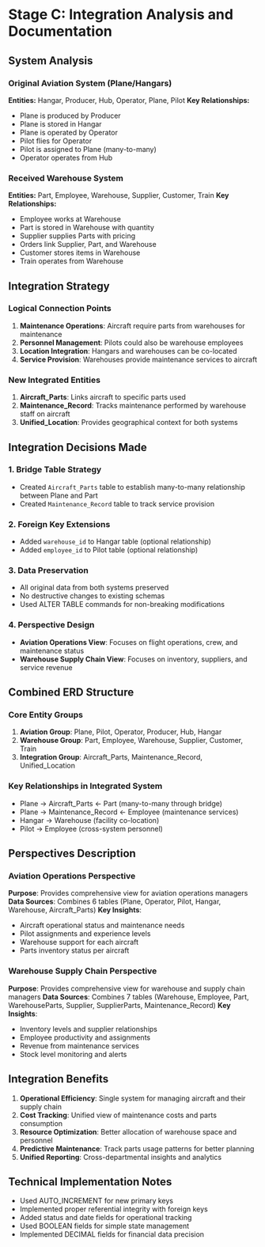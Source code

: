 # Stage C: Integration Analysis and Documentation

## System Analysis

### Original Aviation System (Plane/Hangars)
**Entities:** Hangar, Producer, Hub, Operator, Plane, Pilot
**Key Relationships:**
- Plane is produced by Producer
- Plane is stored in Hangar  
- Plane is operated by Operator
- Pilot flies for Operator
- Pilot is assigned to Plane (many-to-many)
- Operator operates from Hub

### Received Warehouse System
**Entities:** Part, Employee, Warehouse, Supplier, Customer, Train
**Key Relationships:**
- Employee works at Warehouse
- Part is stored in Warehouse with quantity
- Supplier supplies Parts with pricing
- Orders link Supplier, Part, and Warehouse
- Customer stores items in Warehouse
- Train operates from Warehouse

## Integration Strategy

### Logical Connection Points
1. **Maintenance Operations**: Aircraft require parts from warehouses for maintenance
2. **Personnel Management**: Pilots could also be warehouse employees
3. **Location Integration**: Hangars and warehouses can be co-located
4. **Service Provision**: Warehouses provide maintenance services to aircraft

### New Integrated Entities
1. **Aircraft_Parts**: Links aircraft to specific parts used
2. **Maintenance_Record**: Tracks maintenance performed by warehouse staff on aircraft
3. **Unified_Location**: Provides geographical context for both systems

## Integration Decisions Made

### 1. Bridge Table Strategy
- Created `Aircraft_Parts` table to establish many-to-many relationship between Plane and Part
- Created `Maintenance_Record` table to track service provision

### 2. Foreign Key Extensions
- Added `warehouse_id` to Hangar table (optional relationship)
- Added `employee_id` to Pilot table (optional relationship)

### 3. Data Preservation
- All original data from both systems preserved
- No destructive changes to existing schemas
- Used ALTER TABLE commands for non-breaking modifications

### 4. Perspective Design
- **Aviation Operations View**: Focuses on flight operations, crew, and maintenance status
- **Warehouse Supply Chain View**: Focuses on inventory, suppliers, and service revenue

## Combined ERD Structure

### Core Entity Groups
1. **Aviation Group**: Plane, Pilot, Operator, Producer, Hub, Hangar
2. **Warehouse Group**: Part, Employee, Warehouse, Supplier, Customer, Train  
3. **Integration Group**: Aircraft_Parts, Maintenance_Record, Unified_Location

### Key Relationships in Integrated System
- Plane → Aircraft_Parts ← Part (many-to-many through bridge)
- Plane → Maintenance_Record ← Employee (maintenance services)
- Hangar → Warehouse (facility co-location)
- Pilot → Employee (cross-system personnel)

## Perspectives Description

### Aviation Operations Perspective
**Purpose**: Provides comprehensive view for aviation operations managers
**Data Sources**: Combines 6 tables (Plane, Operator, Pilot, Hangar, Warehouse, Aircraft_Parts)
**Key Insights**: 
- Aircraft operational status and maintenance needs
- Pilot assignments and experience levels
- Warehouse support for each aircraft
- Parts inventory status per aircraft

### Warehouse Supply Chain Perspective  
**Purpose**: Provides comprehensive view for warehouse and supply chain managers
**Data Sources**: Combines 7 tables (Warehouse, Employee, Part, WarehouseParts, Supplier, SupplierParts, Maintenance_Record)
**Key Insights**:
- Inventory levels and supplier relationships
- Employee productivity and assignments
- Revenue from maintenance services
- Stock level monitoring and alerts

## Integration Benefits

1. **Operational Efficiency**: Single system for managing aircraft and their supply chain
2. **Cost Tracking**: Unified view of maintenance costs and parts consumption
3. **Resource Optimization**: Better allocation of warehouse space and personnel
4. **Predictive Maintenance**: Track parts usage patterns for better planning
5. **Unified Reporting**: Cross-departmental insights and analytics

## Technical Implementation Notes

- Used AUTO_INCREMENT for new primary keys
- Implemented proper referential integrity with foreign keys
- Added status and date fields for operational tracking
- Used BOOLEAN fields for simple state management
- Implemented DECIMAL fields for financial data precision